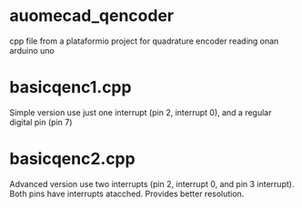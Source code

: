 # auomecad_qencoder
cpp file from a plataformio project for quadrature encoder reading onan arduino uno

# basicqenc1.cpp
Simple version use just one interrupt (pin 2, interrupt 0), and a regular digital pin (pin 7)

# basicqenc2.cpp
Advanced version use two interrupts (pin 2, interrupt 0, and pin 3 interrupt). Both pins have interrupts atacched. Provides better resolution.
